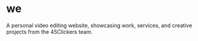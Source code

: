 # we
A personal video editing website, showcasing work, services, and creative projects from the 45Clickers team.
